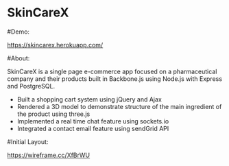 # SkinCareX
#Demo:

https://skincarex.herokuapp.com/

#About:

SkinCareX is a single page e-commerce app focused on a pharmaceutical company and their products built in
Backbone.js using Node.js with Express and PostgreSQL.

* Built a shopping cart system using jQuery and Ajax
* Rendered a 3D model to demonstrate structure of the main ingredient of the product using three.js
* Implemented a real time chat feature using sockets.io
* Integrated a contact email feature using sendGrid API

#Initial Layout:

https://wireframe.cc/XfBrWU

